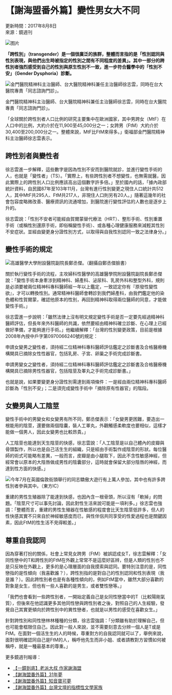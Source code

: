 # 【謝海盟番外篇】變性男女大不同

更新時間：2017年8月8日  
來源：鏡週刊  

![图片](https://s.yimg.com/ny/api/res/1.2/gWEvO_N_8nqRB_P0TZrt4Q--/YXBwaWQ9aGlnaGxhbmRlcjt3PTk2MDtoPTY0MDtjZj13ZWJw/https://media.zenfs.com/zh-Hant-TW/homerun/mirrormedia.mg/baf7f1bd1f663d6507bfa54cefcc4755)

**「跨性別」（transgender）是一個很廣泛的族群，整體而言指的是「性別認同與性別表現，與他們出生時被指定的性別之間有不同程度的差異」。其中一部分的跨性別者強烈感受到自己的性別與原生性別不一致，進一步符合醫學中的「性別不安」（Gender Dysphoria）診斷。**

![金門醫院精神科主治醫師、台大醫院精神科兼任主治醫師徐志雲，同時在台大醫院專責「同志諮詢門診」。](https://s.yimg.com/ny/api/res/1.2/Y_V2jypB.LzduNk9I.J.Uw--/YXBwaWQ9aGlnaGxhbmRlcjt3PTk2MDtoPTY0MDtjZj13ZWJw/https://media.zenfs.com/zh-Hant-TW/homerun/mirrormedia.mg/4e73e7ab9e7541b5c432f5bc26c0144c)

金門醫院精神科主治醫師、台大醫院精神科兼任主治醫師徐志雲，同時在台大醫院專責「同志諮詢門診」。

「全球關於跨性別者人口比例的研究主要集中在歐洲國家，其中男跨女（MtF）在人口中的比例，大約介於在11,900至45,000分之一；女跨男（FtM）大約介於30,400至200,000分之一。整體來說，MtF比FtM來得多。」衛福部金門醫院精神科主治醫師徐志雲表示。

## **跨性別者與變性者**

徐志雲進一步解釋，這些數字是因為性別不安而到醫院就診，並進行變性手術的人，也就是「變性者」（TS）。「實際上，有些跨性別者不想變性，也無需就醫，因此實際上的跨性別人口比例應該高出這個數字許多倍。」至於國內的話，「據內政部統計資料，自民國87年至103年11月，台灣有進行性別變更之現住人口統計共512人，其中MtF共295人、FtM共217人，非現住人口則另有20人。」隨著這幾年的社會包容度略微改善、醫療資訊的流通增加，到醫院進行變性評估的人數也是逐步上升的。

徐志雲說：「性別不安者可能經由賀爾蒙替代療法（HRT）、整形手術、性別重置手術（或稱性別還原手術，即俗稱變性手術）、或各種心理健康服務來減輕其性別不安症狀。並經由變更身分證性別方式，以取得與自我性別認同一致之法律身分。」

## **變性手術的規定**

![高雄醫學大學附設醫院副院長鄭丞傑。（翻攝自鄭丞傑臉書）](https://s.yimg.com/ny/api/res/1.2/bpmnyN6hEEJcNVjRo9F7Rg--/YXBwaWQ9aGlnaGxhbmRlcjt3PTk2MDtoPTk1ODtjZj13ZWJw/https://media.zenfs.com/zh-Hant-TW/homerun/mirrormedia.mg/10cd575f9cd4a84f4bf8daf015026f1b)

關於執行變性手術的流程，主攻婦科性醫學的高雄醫學院附設醫院副院長鄭丞傑說：「變性手術本身牽涉到精神科、婦產科、泌尿科、乳房外科和整型外科，規則是必須要被兩位精神科專科醫師經一年以上鑑定，一致認定你有『原發性變性欲』，才可以轉換性別。通常精神科醫師會轉診到我們婦產科，由我們鑑定他的染色體和性賀爾蒙，確認他原本的性別，再回到精神科取得兩位醫師的同意，才能做變性手術。」

徐志雲進一步說明：「雖然法律上沒有明文規定變性手術是否一定要先經過精神科醫師評估，但長年來外科醫師的共識，依然要經由精神科確立診斷、在心理上已經做好準備，才能夠進行手術。」他繼續解釋：「台灣的性別變更政策，目前是根據2008年內授中戶字第0970066240號的規定：

申請女變男之變性者，須持經二位精神科專科醫師評估鑑定之診斷書及合格醫療機構開具已摘除女性性器官，包括乳房、子宮、卵巢之手術完成診斷書。

申請男變女之變性者，須持經二位精神科專科醫師評估鑑定之診斷書及合格醫療機構開具已摘除男性性器官，包括陰莖及睪丸之手術完成診斷書。」

也就是說，如果要變更身分證性別需達到兩項條件：一是經由兩位精神科專科醫師診斷為「性別不安」；二是須完成變性手術中「摘除原有性器官」的階段。

## **女變男與人工陰莖**

變性手術中的男變女和女變男有所不同，鄭丞傑表示：「女變男更困難，要造出一根能用的陰莖，還要做兩個陰囊，裝人工睪丸，外觀觸感柔軟度也要相似，這樣才能做一個男人，因此女變男也比較昂貴。」

人工陰莖也能達到天生陰莖的快感，徐志雲說：「人工陰莖是以自己體內的皮瓣與骨頭製作，所以也是自己活生生的組織，只是經由手術製作成陰莖的形狀。每位醫師的術式可能略有差異，一般而言，皮瓣是由小腿取下，因此不含性敏感神經，但經常會以原本的大陰唇做成男性的陰囊部分，這時就會保留大部分陰唇的神經，而達到性方面的快感。」

![今年7月在英國倫敦街頭舉行的同志驕傲大遊行有上萬人參加，其中也有許多跨性別者參與其中。（東方IC）](https://s.yimg.com/ny/api/res/1.2/ooeAFFgAtmWJeJqJP3kA8Q--/YXBwaWQ9aGlnaGxhbmRlcjt3PTk2MDtoPTczODtjZj13ZWJw/https://media.zenfs.com/zh-Hant-TW/homerun/mirrormedia.mg/91ac20455773c211e8a395f489789e32)

重建的男性生殖器除了能達到快感，也因內含一根骨頭，所以沒有「軟掉」的問題。「陰莖尺寸可以事先討論，因此對性生活來說可能是一項利多。」徐志雲也強調：「整體而言，重建的男性生殖器在性敏感的程度會比天生陰莖低許多，但人的性快感其實不只來自於神經敏感度而已，與性伴侶共同享受的性愛過程也是關鍵因素，因此FtM的性生活不見得較差。」

## **尊重自我認同**

因為穿著打扮的關係，社會上常見女跨男（FtM）被誤認成女T，徐志雲解釋：「女同性戀中的T和跨性別的FtM在外觀上常常不是這麼好區辨，但是人類的性別也不是只反映在外觀上，更多的是心理層面的自我摸索與認同。要特別注意的是，同性戀指的是性傾向（我喜歡誰？），跨性別指的是對自己的性別認同和性別表現（我是誰？）。因此跨性別者也是有各種性傾向的，例如FtM當中，雖然大部分喜歡的對象是女生，但也有一些人喜歡的是男生，或者雙性戀等。」

「我們也會看到一些跨性別者，一開始定義自己是女同性戀當中的T（比較陽剛氣質），但後來在他認識更多其他同性戀與跨性別者之後，對照自己的人生經驗，發覺自己其實更傾向於跨性別中的異性戀者，也就是以男性的感受在喜歡女生。」

針對跨性別和同性戀林林種種的分類，徐志雲強調：「分類雖有助於理解自己，但也可能會框限住自己。因此對一般人來說，並不需要刻意去分辨一個人是T或是FtM。在面對一個活生生的人的時候，尊重對方的自我認同就可以了，舉例來說，面對很明確認同自己是FtM的人，稱呼他先生而非小姐、或者請教對方習慣如何被稱呼，就是一種最基本的尊重。」

更多鏡週刊報導：  
- [【一鏡到底】老派大叔 作家謝海盟](https://www.mirrormedia.mg/story/20170804pol002/index.html?utm_source=feed_related&utm_medium=yahoo)  
- [【謝海盟番外篇】31年夢](https://www.mirrormedia.mg/story/20170804pol007/index.html?utm_source=feed_related&utm_medium=yahoo)  
- [【謝海盟番外篇】知音寶可夢](https://www.mirrormedia.mg/story/20170804pol008/index.html?utm_source=feed_related&utm_medium=yahoo)  
- [【謝海盟番外篇】台灣文壇的指標性文學家族](https://www.mirrormedia.mg/story/20170804pol009/index.html?utm_source=feed_related&utm_medium=yahoo)  